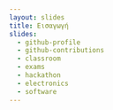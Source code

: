 ```yaml
---
layout: slides
title: Εισαγωγή
slides:
  - github-profile
  - github-contributions
  - classroom
  - exams
  - hackathon
  - electronics
  - software
---
```


